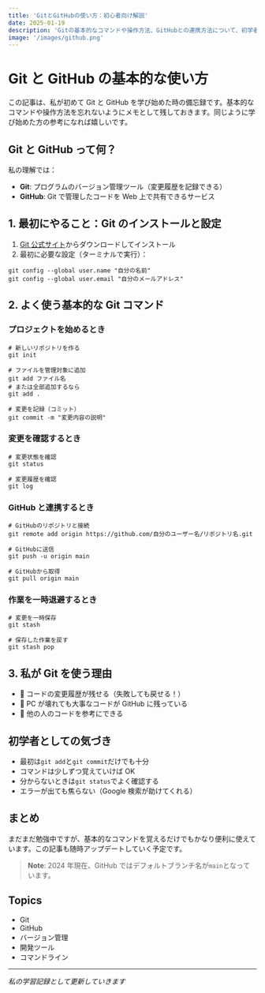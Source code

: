 ```yaml
---
title: 'GitとGitHubの使い方：初心者向け解説'
date: 2025-01-19
description: 'Gitの基本的なコマンドや操作方法、GitHubとの連携方法について、初学者向けにまとめた記事です。'
image: '/images/github.png'
---
```


# Git と GitHub の基本的な使い方

この記事は、私が初めて Git と GitHub を学び始めた時の備忘録です。基本的なコマンドや操作方法を忘れないようにメモとして残しておきます。同じように学び始めた方の参考になれば嬉しいです。

## Git と GitHub って何？

私の理解では：

- **Git**: プログラムのバージョン管理ツール（変更履歴を記録できる）
- **GitHub**: Git で管理したコードを Web 上で共有できるサービス

## 1. 最初にやること：Git のインストールと設定

1. [Git 公式サイト](https://git-scm.com/)からダウンロードしてインストール
2. 最初に必要な設定（ターミナルで実行）：

```
git config --global user.name "自分の名前"
git config --global user.email "自分のメールアドレス"
```

## 2. よく使う基本的な Git コマンド

### プロジェクトを始めるとき

```
# 新しいリポジトリを作る
git init

# ファイルを管理対象に追加
git add ファイル名
# または全部追加するなら
git add .

# 変更を記録（コミット）
git commit -m "変更内容の説明"
```

### 変更を確認するとき

```
# 変更状態を確認
git status

# 変更履歴を確認
git log
```

### GitHub と連携するとき

```
# GitHubのリポジトリと接続
git remote add origin https://github.com/自分のユーザー名/リポジトリ名.git

# GitHubに送信
git push -u origin main

# GitHubから取得
git pull origin main
```

### 作業を一時退避するとき

```
# 変更を一時保存
git stash

# 保存した作業を戻す
git stash pop
```

## 3. 私が Git を使う理由

- 📝 コードの変更履歴が残せる（失敗しても戻せる！）
- 💾 PC が壊れても大事なコードが GitHub に残っている
- 👥 他の人のコードを参考にできる

## 初学者としての気づき

- 最初は`git add`と`git commit`だけでも十分
- コマンドは少しずつ覚えていけば OK
- 分からないときは`git status`でよく確認する
- エラーが出ても焦らない（Google 検索が助けてくれる）

## まとめ

まだまだ勉強中ですが、基本的なコマンドを覚えるだけでもかなり便利に使えています。この記事も随時アップデートしていく予定です。

> **Note**: 2024 年現在、GitHub ではデフォルトブランチ名が`main`となっています。

## Topics

- Git
- GitHub
- バージョン管理
- 開発ツール
- コマンドライン

---

_私の学習記録として更新していきます_
